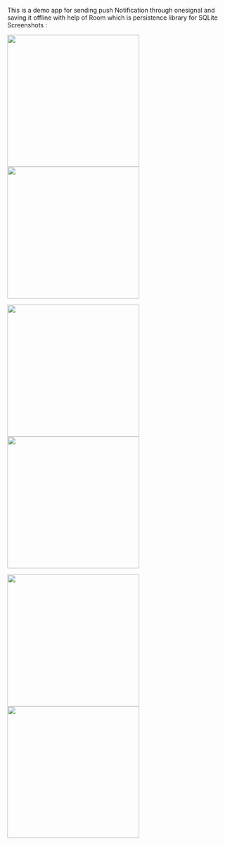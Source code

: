 This is a demo app for sending push Notification through onesignal and saving it offline with help of Room which is persistence library for SQLite
Screenshots :

<img src="https://user-images.githubusercontent.com/29139786/35485701-3c9bf812-0489-11e8-9bda-3d7193fce779.jpg" width=300>   <img src="https://user-images.githubusercontent.com/29139786/35485698-39da5c18-0489-11e8-852d-62b71d9ed51f.jpg" width=300>

<img src="https://user-images.githubusercontent.com/29139786/35485699-3ae953c0-0489-11e8-8894-4d88ea897b6f.jpg" width=300>  <img src="https://user-images.githubusercontent.com/29139786/35485692-3614f17e-0489-11e8-851d-ebcc88730dd4.jpg" width=300>

<img src="https://user-images.githubusercontent.com/29139786/35485695-37b086a6-0489-11e8-80af-321b2f90da6d.jpg" width=300>  <img src="https://user-images.githubusercontent.com/29139786/35485696-38c38b88-0489-11e8-93e0-c8a91ca55cb4.jpg" width=300>

